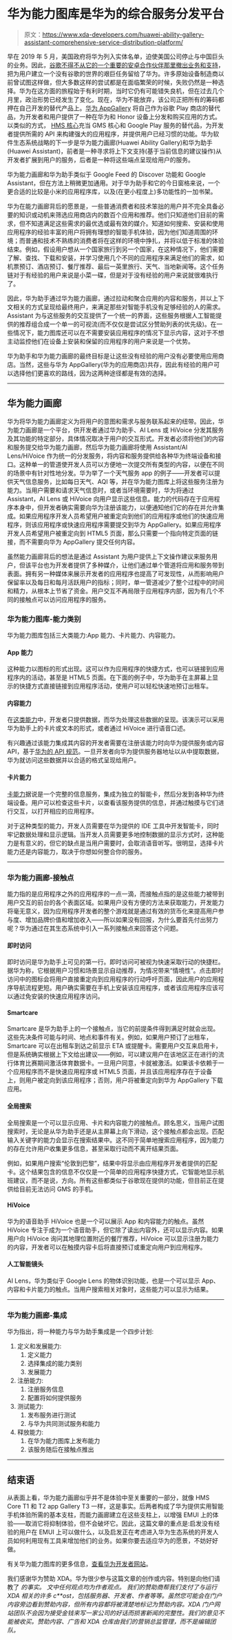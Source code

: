 # 华为能力图库是华为的综合服务分发平台

> 原文：<https://www.xda-developers.com/huawei-ability-gallery-assistant-comprehensive-service-distribution-platform/>

早在 2019 年 5 月，美国政府将华为列入实体名单，迫使美国公司停止与中国巨头的业务。因此，[谷歌不得不从它的一个重要的安卓合作伙伴那里撤出业务和支持](https://www.xda-developers.com/google-revoke-huawei-android-ban-blacklist/)，把为用户建立一个没有谷歌的世界的艰巨任务留给了华为。许多原始设备制造商以前曾试图这样做，但大多数这样的尝试都是在面临繁荣的时候，失败仍然是一种选择。华为在这方面的旅程始于有利时期，当时它仍有可能错失良机，但在过去几个月里，政治形势已经发生了变化。现在，华为不能放弃，该公司正把所有的筹码都押在自己开发的替代产品上。[华为 AppGallery](https://www.xda-developers.com/appgallery-huawei-alternative-google-play-store-android/) 将自己作为谷歌 Play 商店的替代品，为开发者和用户提供了一种在华为和 Honor 设备上分发和购买应用的方式。以类似的方式， [HMS 核心](https://www.xda-developers.com/huawei-hms-core-android-alternative-google-play-services-gms/)充当 GMS 核心和 Google Play 服务的替代品，为开发者提供所需的 API 来构建强大的应用程序，并提供用户已经习惯的功能。华为软件生态系统战略的下一步是华为能力画廊(Huawei Ability Gallery)和华为助手(Huawei Assistant)，前者是一种寻求将上下文支持(基于当前信息的建议操作)从开发者扩展到用户的服务，后者是一种将这些端点呈现给用户的服务。

华为能力画廊和华为助手类似于 Google Feed 的 Discover 功能和 Google Assistant，但在方法上稍微更加通用。对于华为助手和它的今日窗格来说，一个更合适的比较是小米的应用程序库，以及(在更小程度上)多功能性的一加书架。

华为在能力画廊背后的愿景是，一些普通消费者和技术笨拙的用户并不完全具备必要的知识或动机来筛选应用商店内的数百个应用和推荐。他们只知道他们目前的需求，但不知道满足这些需求的最优选或最有效的媒介。知道如何搜索、安装和使用应用程序的经验丰富的用户将拥有理想的智能手机体验，因为他们知道周围的环境；而普通和技术不熟练的消费者将在这样的环境中挣扎，并将以低于标准的体验结束。例如，假设用户想从一个国家旅行到另一个国家，在这种情况下，他们需要了解、查找、下载和安装，并学习使用几个不同的应用程序来满足他们的需求，如机票预订、酒店预订、餐厅推荐、最后一英里旅行、天气、当地新闻等。这个任务链对于有经验的用户来说是小菜一碟，但是对于没有经验的用户来说就很难执行了。

因此，华为助手通过华为能力画廊，通过拉动和聚合应用的内容和服务，并以上下文相关的方式呈现给最终用户，来满足那些对智能手机没有足够经验的人的需求。Assistant 为与这些服务的交互提供了一个统一的界面，这些服务根据人工智能提供的推荐组合成一个单一的可视流(而不仅仅是尝试区分赞助列表的优先级)。在一些情况下，能力图库还可以在不需要安装应用程序的情况下显示内容，这对于不想主动监控他们在设备上安装和保留的应用程序的用户来说是一个优势。

华为助手和华为能力画廊的最终目标是让这些没有经验的用户没有必要使用应用商店。当然，这些与华为 AppGallery(华为的应用商店)共存，因此有经验的用户可以选择他们更喜欢的路线，因为这两种途径都是有效的选择。

* * *

## 华为能力画廊

华为将华为能力画廊定义为将用户的意图和需求与服务联系起来的纽带。因此，华为能力画廊是一个平台，供开发者通过华为助手、AI Lens 或 HiVoice 分发其服务及其功能的特定部分，具体情况取决于用户的交互形式。开发者必须将他们的内容和服务提交给华为能力画廊，然后华为能力画廊将使用 Assistant/AI Lens/HiVoice 作为统一的分发服务，将内容和服务提供给各种华为终端设备和接口。这种单一的管道使开发人员可以方便地一次提交所有类型的内容，以便在不同的场景中有针对性地分发。华为举了一个天气服务 app 的例子——开发者可以提供天气信息服务，比如每日天气、AQI 等，并在华为能力图库上将这些服务注册为能力。当用户需要和请求天气信息时，或者当环境需要时，华为将通过 Assistant，AI Lens 或 HiVoice 向用户显示这些信息。能力的代码存在于应用程序本身中，但开发者确实需要向华为注册该能力，以便通知他们它的存在并允许集成。如果应用程序开发人员希望用户被重定向到他们的应用程序或他们的快速应用程序，则该应用程序或快速应用程序需要提交到华为 AppGallery。如果应用程序开发人员希望用户被重定向到 HTML5 页面，那么只需要一个指向特定页面的链接，而不需要向华为 AppGallery 提交任何内容。

虽然能力画廊背后的想法是通过 Assistant 为用户提供上下文操作建议来服务用户，但该平台也为开发者提供了多种媒介，让他们通过单个管道将应用和服务带到表面。拥有另一种媒体来展示开发者的应用程序也提高了可发现性，从而影响用户保留率以及每日和每月活跃用户的指标；同时，单一管道减少了整个过程中的时间和精力，从根本上节省了资金。用户交互不再局限于应用程序内部，因为有几个不同的接触点可以访问应用程序的服务。

### 华为能力图库-能力类别

华为能力图库包括三大类能力:App 能力、卡片能力、内容能力。

#### App 能力

这种能力以图标的形式出现。这可以作为应用程序的快捷方式，也可以链接到应用程序内的活动，甚至是 HTML5 页面。在下面的例子中，华为助手在主屏幕上显示的快捷方式直接链接到应用程序活动，使用户可以轻松快速地预订出租车。

#### 内容能力

在[这类能力](https://developer.huawei.com/consumer/en/doc/30505)中，开发者只提供数据，而华为处理这些数据的呈现。该演示可以采用华为助手上的卡片或文本的形式，或者通过 HiVoice 进行语音口述。

有兴趣通过该能力集成其内容的开发者需要在注册该能力时向华为提供服务或内容 API，基于[华为的 API 规范](https://developer.huawei.com/consumer/en/doc/30503)。一旦开发者向华为提供服务器地址以从中提取数据，华为就访问这些数据并以合适的格式呈现给用户。

#### 卡片能力

[卡能力](https://developer.huawei.com/consumer/en/doc/30508)据说是一个完整的信息服务，集成为独立的智能卡，然后分发到各种华为终端设备。用户可以检查这些卡片，以查看该服务提供的信息，并通过触摸与它们进行交互，以打开相应的应用程序。

对于这种类型的能力，开发人员需要在华为提供的 IDE 工具中开发智能卡，同时牢记数据处理和显示逻辑。当开发人员需要更多地控制数据的显示方式时，这种能力是有意义的，但它的缺点是当用户需要时，会取消语音听写。很明显，选择卡片能力还是内容能力，取决于你想如何整合你的服务。

* * *

### 华为能力画廊-接触点

能力指的是应用程序之外的应用程序的一点一滴，而接触点指的是这些能力被带到用户交互的前台的各个表面区域。如果用户没有方便的方法来获取能力，开发能力将毫无意义，因为应用程序开发者的整个游戏就是通过有效的货币化来提高用户参与度、增加品牌价值和增加收入——所以如果没有回报，为什么要首先付出努力呢？华为通过在其生态系统中引入一系列接触点来回答这个问题。

#### 即时访问

即时访问是华为助手上可见的第一行。即时访问可被视为快速采取行动的快捷栏。据华为称，它根据用户习惯和场景显示自动推荐，为情况带来“情境性”。点击即时访问中的图标会将用户直接重定向到应用程序的行动呼吁页面，因此用户的应用程序导航流程更短。用户确实需要在手机上安装该应用程序，或者该应用程序应该可以通过免安装的快速应用程序访问。

#### Smartcare

Smartcare 是华为助手上的一个接触点，当它的前提条件得到满足时就会出现。这些先决条件可能与时间、地点和事件有关。例如，如果用户预订了出租车，Smartcare 可以在出租车到达之前显示 ETA 或提醒卡。需要用户交互来启用卡，但是系统确实根据上下文给出建议——例如，可以建议用户在该地区正在进行的流行体育比赛期间激活体育数据卡。一旦用户同意，卡就被激活。如果该卡依赖于一个应用程序而不是快速应用程序或 HTML5 页面，并且该应用程序存在于设备上，则用户被定向到该应用程序；否则，用户将被重定向到华为 AppGallery 下载应用。

#### 全局搜索

全局搜索是一个可以显示应用、卡片和内容能力的接触点。顾名思义，当用户试图搜索时，无论是从华为助手还是从主屏幕上向下滑动，这个接触点都会出现。匹配输入关键字的能力会显示在搜索结果中。这不同于简单地搜索应用程序，因为能力的存在允许用户收集更多信息，甚至采取行动而不离开结果页面。

例如，如果用户搜索“伦敦到巴黎”，结果中将显示由应用程序开发者提供的匹配卡。这个结果包含的信息不仅仅是一个简单的应用程序快捷方式，它智能地显示航班建议，而不是说，方向。所有这些都类似于谷歌现在提供的功能，但目前正在提供给目前无法访问 GMS 的手机。

#### HiVoice

华为的语音助手 HiVoice 也是一个可以展示 App 和内容能力的触点。虽然 HiVoice 专注于成为一个语音助手，但它除了读出内容外，还可以显示内容。如果用户向 HiVoice 询问其地理位置附近的餐厅推荐，HiVoice 可以显示注册为能力的内容，开发者可以在触摸内容卡后将直接预订或重定向用户到应用程序。

#### 人工智能镜头

AI Lens，华为类似于 Google Lens 的物体识别功能，也是一个可以显示 App、内容和卡片能力的触点。当用户搜索相关对象时，这些能力可以显示为结果。

* * *

### 华为能力画廊-集成

华为指出，将一种能力与华为助手集成是一个四步计划:

1.  定义和发展能力:
    1.  定义能力
    2.  选择集成的能力类别
    3.  发展能力
2.  注册能力:
    1.  注册服务信息
    2.  配置将如何提供服务
3.  测试能力:
    1.  发布服务进行测试
    2.  与华为共同测试服务和能力
4.  释放能力:
    1.  在华为能力图库上发布能力
    2.  该服务随后在接触点推出

* * *

## 结束语

从表面上看，华为能力画廊似乎并不是体验中至关重要的一部分，就像 HMS Core T1 和 T2 app Gallery T3 一样，这是事实。后两者构成了华为提供实用智能手机体验所需的基本支柱，而能力画廊建立在这些支柱上，以增强 EMUI 上的体验——取消它将抑制体验，但不会破坏它。因此，这篇文章的重点是:启发没有经验的用户在 EMUI 上可以做什么，以及启发正在考虑进入华为生态系统的开发人员如何利用现有工具来增加他们的业务。如果你要去适应华为的愿景，不妨好好做。

有关华为能力图库的更多信息，[查看华为开发者网站](https://developer.huawei.com/consumer/en/huawei-hag)。

我们感谢华为赞助 XDA。华为很少参与这篇文章的创作或内容。特别是向他们请教了 *的事实。* *文中任何观点均为作者观点。* *我们的赞助商帮我们支付了与运行 XDA 相关的许多 c**ost，包括服务器、开发者、作者等等。虽然您可能会在门户内容旁边看到赞助内容，但所有内容都将被清楚地标记为赞助内容。XDA 门户网站团队不会因为接受金钱来写一家公司的好话而损害新闻的完整性。我们的意见不能被收买。赞助内容、广告和 XDA 仓库由我们的营销总监管理，而不是编辑团队。*